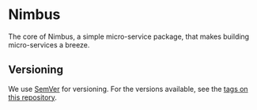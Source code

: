 # Nimbus

The core of Nimbus, a simple micro-service package, that makes building micro-services a breeze.
## Versioning

We use [SemVer](http://semver.org/) for versioning. For the versions available, see the [tags on this repository](https://github.com/creative-owl/nimbus/tags).
